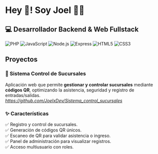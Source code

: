 # Hey 👋! Soy Joel 🧑‍💻

## 💻 Desarrollador Backend & Web Fullstack
![PHP](https://img.shields.io/badge/PHP-777BB4?style=for-the-badge&logo=php&logoColor=white)
![JavaScript](https://img.shields.io/badge/JavaScript-F7DF1E?style=for-the-badge&logo=javascript&logoColor=black)
![Node.js](https://img.shields.io/badge/Node.js-339933?style=for-the-badge&logo=nodedotjs&logoColor=white)
![Express](https://img.shields.io/badge/Express.js-000000?style=for-the-badge&logo=express&logoColor=white)
![HTML5](https://img.shields.io/badge/HTML5-E34F26?style=for-the-badge&logo=html5&logoColor=white)
![CSS3](https://img.shields.io/badge/CSS3-1572B6?style=for-the-badge&logo=css3&logoColor=white)


## Proyectos
### 📌 Sistema Control de Sucursales
Aplicación web que permite **gestionar y controlar sucursales** mediante **códigos QR**, optimizando la asistencia, seguridad y registro de entradas/salidas.  
*https://github.com/JoelxDev/Sistema_control_sucursales*
### ✨ Características
✅ Registro y control de sucursales.  
✅ Generación de códigos QR únicos.  
✅ Escaneo de QR para validar asistencia o ingreso.   
✅ Panel de administración para visualizar registros.  
✅ Acceso multiusuario con roles. 
